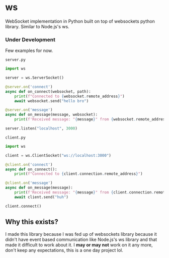 # ws
WebSocket implementation in Python built on top of websockets python library. Similar to Node.js's ws.

### Under Development

Few examples for now.

`server.py`
```py
import ws

server = ws.ServerSocket()

@server.on('connect')
async def on_connect(websocket, path):
    print(f"Connected to {websocket.remote_address}")
    await websocket.send("hello bro")

@server.on('message')
async def on_message(message, websocket):
    print(f'Received message: "{message}" from {websocket.remote_address}')

server.listen("localhost", 3000)
```

`client.py`
```py
import ws

client = ws.ClientSocket("ws://localhost:3000")

@client.on('connect')
async def on_connect():
    print(f"Connected to {client.connection.remote_address}")

@client.on('message')
async def on_message(message):
    print(f'Received message: "{message}" from {client.connection.remote_address}')
    await client.send("huh")

client.connect()
```
## Why this exists?
I made this library because I was fed up of websockets library because it didn't have event based communication like Node.js's ws library and that made it difficult to work about it. I **may or may not** work on it any more, don't keep any expectations, this is a one day project lol. 
